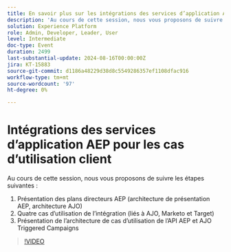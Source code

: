 ```yaml
---
title: En savoir plus sur les intégrations des services d’application AEP pour les cas d’utilisation client
description: 'Au cours de cette session, nous vous proposons de suivre la procédure suivante : 1. Présentation des plans directeurs AEP (AEP Overview Architecture, AJO Architecture)2. Quatre cas d’utilisation de l’intégration (liés à AJO, Marketo et à Target)3. Présentation de l’architecture de cas d’utilisation de l’API AEP et AJO Triggered Campaigns'
solution: Experience Platform
role: Admin, Developer, Leader, User
level: Intermediate
doc-type: Event
duration: 2499
last-substantial-update: 2024-08-16T00:00:00Z
jira: KT-15883
source-git-commit: d1186a48229d38d8c5549286357ef1108dfac916
workflow-type: tm+mt
source-wordcount: '97'
ht-degree: 0%

---
```



# Intégrations des services d’application AEP pour les cas d’utilisation client

Au cours de cette session, nous vous proposons de suivre les étapes suivantes :

1. Présentation des plans directeurs AEP (architecture de présentation AEP, architecture AJO)
1. Quatre cas d’utilisation de l’intégration (liés à AJO, Marketo et Target)
1. Présentation de l’architecture de cas d’utilisation de l’API AEP et AJO Triggered Campaigns

>[!VIDEO](https://video.tv.adobe.com/v/3432053/?learn=on)